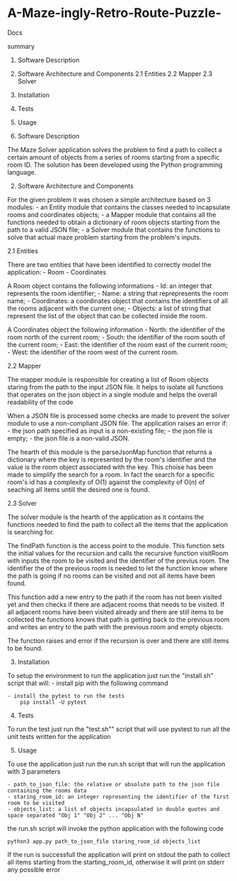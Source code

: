 # A-Maze-ingly-Retro-Route-Puzzle-

Docs

summary

1. Software Description
2. Software Architecture and Components
	2.1 Entities
	2.2 Mapper
	2.3 Solver
3. Installation
4. Tests
5. Usage


1. Software Description

The Maze Solver application solves the problem to find a path to collect a certain amount of objects from a series of rooms starting from a specific room ID. 
The solution has been developed using the Python programming language.

2. Software Architecture and Components

For the given problem it was chosen a simple architecture based on 3 modules:
	- an Entity module that contains the classes needed to incapsulate rooms and coordinates objects;
	- a Mapper module that contains all the functions needed to obtain a dictionary of room objects starting from the path to a valid JSON file;
	- a Solver module that contains the functions to solve that actual maze problem starting from the problem's inputs.

2.1 Entities

There are two entities that have been identified to correctly model the application:
	- Room
	- Coordinates

A Room object contains the following informations
	- Id: an integer that represents the room identifier;
	- Name: a string that reprepresents the room name;
	- Coordinates: a coordinates object that contains the identifiers of all the rooms adjacent with the current one;
	- Objects: a list of string that represent the list of the object that can be collected inside the room.

A Coordinates object the following information
	- North: the identifier of the room north of the current room;
	- South: the identifier of the room south of the current room;
	- East: the identifier of the room east of the current room;
	- West: the identifier of the room west of the current room.

2.2 Mapper

The mapper module is responsible for creating a list of Room objects staring from the path to the input JSON file. It helps to isolate all functions that operates on the json object in a single module and helps the overall readability of the code

When a JSON file is processed some checks are made to prevent the solver module to use a non-compliant JSON file. The application raises an error if:
	- the json path specified as input is a non-existing file;
	- the json file is empty;
	- the json file is a non-valid JSON.

The hearth of this module is the parseJsonMap function that returns a dictionary where the key is represented by the room's identifier and the value is the room object associated with the key. This choise has been made to simplify the search for a room. In fact the search for a specific room's id has a complexity of O(1) against the complexity of O(n) of seaching all items untill the desired one is found.

2.3 Solver

The solver module is the hearth of the application as it contains the functions needed to find the path to collect all the items that the application is searching for. 

The findPath function is the access point to the module. This function sets the initial values for the recursion and calls the recursive function visitRoom with inputs the room to be visited and the identifier of the previus room. The identifier the of the previous room is needed to let the function know where the path is going if no rooms can be visited and not all items have been found.

This function add a new entry to the path if the room has not been visited yet and then checks if there are adjacent rooms that needs to be visited. If all adjacent rooms have been visited already and there are still items to be collected the functions knows that path is getting back to the previous room and writes an entry to the path with the previous room and empty objects.

The function raises and error if the recursion is over and there are still items to be found.

3. Installation

To setup the environment to run the application just run the "install.sh" script that will:
	- install pip with the following command 

	- install the pytest to run the tests 
		pip install -U pytest

4. Tests

To run the test just run the "test.sh"" script that will use pystest to run all the unit tests written for the application

5. Usage

To use the application just run the run.sh script that will run the application with 3 parameters

	- path_to_json_file: the relative or absolute path to the json file containing the rooms data
	- staring_room_id: an integer representing the identifier of the first room to be visited
	- objects_list: a list of objects incapsulated in double quotes and space separated "Obj 1" "Obj 2" ... "Obj N"

the run.sh script will invoke the python application with the following code

	python3 app.py path_to_json_file staring_room_id objects_list

If the run is successfull the application will print on stdout the path to collect all items starting from the starting_room_id, otherwise it will print on stderr any possible error